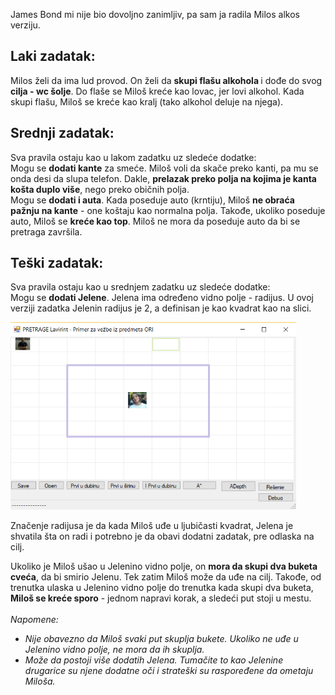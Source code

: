 James Bond mi nije bio dovoljno zanimljiv, pa sam ja radila Milos alkos verziju.

<h2> Laki zadatak: </h2> 
<p> 
  Milos želi da ima lud provod. On želi da <b> skupi flašu alkohola </b> i dođe do svog <b>cilja - wc šolje</b>.
  Do flaše se Miloš kreće kao lovac, jer lovi alkohol. Kada skupi flašu, Miloš se kreće kao kralj (tako alkohol deluje na njega).
</p>

<h2> Srednji zadatak: </h2> 
<p> 
Sva pravila ostaju kao u lakom zadatku uz sledeće dodatke: <br/>
Mogu se <b>dodati kante</b> za smeće. Miloš voli da skače preko kanti, pa mu se onda desi da slupa telefon. Dakle, <b>prelazak preko polja na kojima je kanta košta duplo više</b>, nego preko običnih polja. <br/>
Mogu se <b>dodati i auta</b>. Kada poseduje auto (krntiju), Miloš <b>ne obraća pažnju na kante</b> - one koštaju kao normalna polja. Takođe, ukoliko poseduje auto, Miloš se <b>kreće kao top</b>. Miloš ne mora da poseduje auto da bi se pretraga završila.  
</p>
  
<h2> Teški zadatak: </h2> 
<p> 
Sva pravila ostaju kao u srednjem zadatku uz sledeće dodatke: <br/>
Mogu se <b>dodati Jelene</b>. Jelena ima određeno vidno polje - radijus. U ovoj verziji zadatka Jelenin radijus je 2, a definisan je kao kvadrat kao na slici. </p>
  <img src="https://github.com/milicat228/ORI/blob/master/Pretrage/JamesBond/senzorRadijus.png" height = "300px">
<p>
Značenje radijusa je da kada Miloš uđe u ljubičasti kvadrat, Jelena je shvatila šta on radi i potrebno je da obavi dodatni zadatak, pre odlaska na cilj.  
</p>
  
<p> 
Ukoliko je Miloš ušao u Jelenino vidno polje, on <b>mora da skupi dva buketa cveća</b>, da bi smirio Jelenu. Tek zatim Miloš može da uđe na cilj. Takođe, od trenutka ulaska u Jelenino vidno polje do trenutka kada skupi dva buketa, <b>Miloš se kreće sporo</b> - jednom napravi korak, a sledeći put stoji u mestu. <br/><br/>
<i> Napomene: 
<ul>
<li>Nije obavezno da Miloš svaki put skuplja bukete. Ukoliko ne uđe u Jelenino vidno polje, ne mora da ih skuplja. </li>
<li>Može da postoji više dodatih Jelena. Tumačite to kao Jelenine drugarice su njene dodatne oči i strateški su raspoređene da ometaju Miloša.</li>
</ul>
  </i>
</p>
